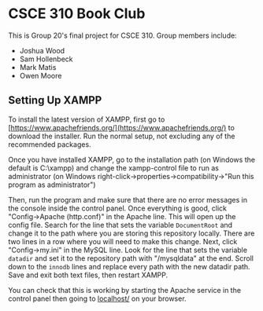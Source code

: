 # CSCE 310 Book Club

This is Group 20's final project for CSCE 310. Group members include:

- Joshua Wood
- Sam Hollenbeck
- Mark Matis
- Owen Moore

## Setting Up XAMPP

To install the latest version of XAMPP, first go to [https://www.apachefriends.org/](https://www.apachefriends.org/) to download the installer. Run the normal setup, not excluding any of the recommended packages.

Once you have installed XAMPP, go to the installation path (on Windows the default is C:\xampp) and change the xampp-control file to run as administrator (on Windows right-click->properties->compatibility->"Run this program as administrator")

Then, run the program and make sure that there are no error messages in the console inside the control panel. Once everything is good, click "Config->Apache (http.conf)" in the Apache line. This will open up the config file. Search for the line that sets the variable `DocumentRoot` and change it to the path where you are storing this repository locally. There are two lines in a row where you will need to make this change. Next, click "Config->my.ini" in the MySQL line. Look for the line that sets the variable `datadir` and set it to the repository path with "/mysqldata" at the end. Scroll down to the `innodb` lines and replace every path with the new datadir path. Save and exit both text files, then restart XAMPP.

You can check that this is working by starting the Apache service in the control panel then going to [localhost/](localhost/) on your browser.
